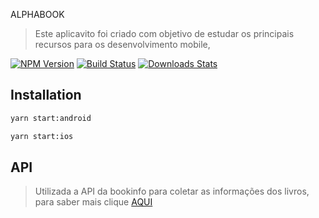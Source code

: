 ALPHABOOK

> Este aplicavito foi criado com objetivo de estudar os principais recursos para os desenvolvimento mobile,

[![NPM Version][npm-image]][npm-url]
[![Build Status][travis-image]][travis-url]
[![Downloads Stats][npm-downloads]][npm-url]

## Installation

```sh
yarn start:android
```

```sh
yarn start:ios
```

## API

> Utilizada a API da bookinfo para coletar as informações dos livros,
> para saber mais clique [AQUI](https://api.mercadoeditorial.org/documentacao/v1.2#introducao)

<!-- Markdown link & img dfn's -->

[npm-image]: https://img.shields.io/npm/v/datadog-metrics.svg?style=flat-square
[npm-url]: https://npmjs.org/package/datadog-metrics
[npm-downloads]: https://img.shields.io/npm/dm/datadog-metrics.svg?style=flat-square
[travis-image]: https://img.shields.io/travis/dbader/node-datadog-metrics/master.svg?style=flat-square
[travis-url]: https://travis-ci.org/dbader/node-datadog-metrics
[wiki]: https://github.com/yourname/yourproject/wiki
